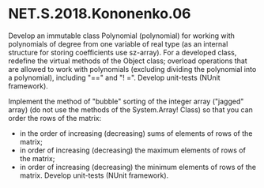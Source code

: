 # NET.S.2018.Kononenko.06

Develop an immutable class Polynomial (polynomial) for working with polynomials of degree from one variable of real type (as an internal structure for storing coefficients use sz-array). For a developed class, redefine the virtual methods of the Object class; overload operations that are allowed to work with polynomials (excluding dividing the polynomial into a polynomial), including "==" and "! =". Develop unit-tests (NUnit framework).

Implement the method of "bubble" sorting of the integer array ("jagged" array) (do not use the methods of the System.Array! Class) so that you can order the rows of the matrix:
- in the order of increasing (decreasing) sums of elements of rows of the matrix;
- in order of increasing (decreasing) the maximum elements of rows of the matrix;
- in order of increasing (decreasing) the minimum elements of rows of the matrix.
Develop unit-tests (NUnit framework).
